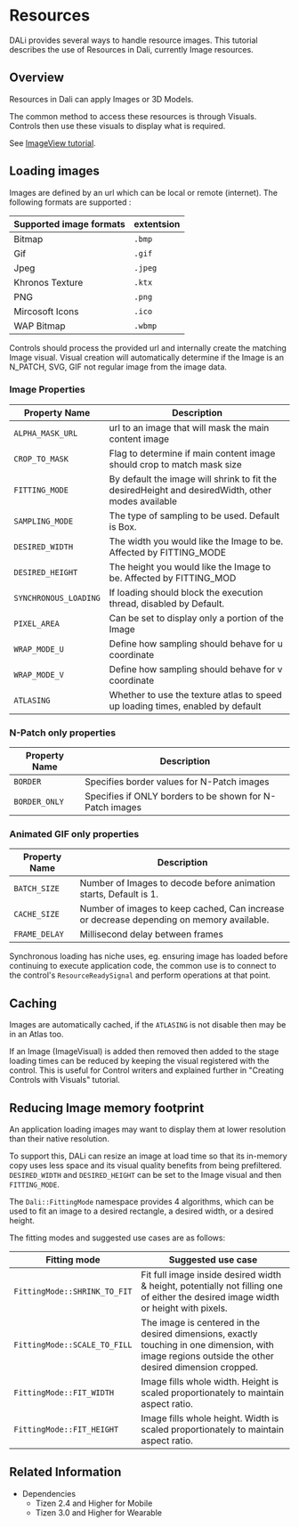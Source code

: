 # Resources


DALi provides several ways to handle resource images.
This tutorial describes the use of Resources in Dali, currently Image resources.

## Overview

Resources in Dali can apply Images or 3D Models.

The common method to access these resources is through Visuals.
Controls then use these visuals to display what is required.

See [ImageView tutorial](imageview.md).

## Loading images

Images are defined by an url which can be local or remote (internet).
The following formats are supported :

| Supported image formats | extentsion |
|-------------------------|------------|
| Bitmap                  | `.bmp`     |
| Gif                     | `.gif`     |
| Jpeg                    | `.jpeg`    |
| Khronos Texture         | `.ktx`     |
| PNG                     | `.png`     |
| Mircosoft Icons         | `.ico`     |
| WAP Bitmap              | `.wbmp`    |

Controls should process the provided url and internally create the matching Image visual.
Visual creation will automatically determine if the Image is an N_PATCH, SVG, GIF not regular image from the image data.

### Image Properties

| Property Name         | Description       |
|-----------------------|-------------------|
| `ALPHA_MASK_URL`      | url to an image that will mask the main content image |
| `CROP_TO_MASK`        | Flag to determine if main content image should crop to match mask size |
| `FITTING_MODE`        | By default the image will shrink to fit the desiredHeight and desiredWidth, other modes available |
| `SAMPLING_MODE`       | The type of sampling to be used. Default is Box. |
| `DESIRED_WIDTH`       | The width you would like the Image to be.  Affected by FITTING_MODE        |
| `DESIRED_HEIGHT`      | The height you would like the Image to be. Affected by FITTING_MOD         |
| `SYNCHRONOUS_LOADING` | If loading should block the execution thread, disabled by Default.         |
| `PIXEL_AREA`          | Can be set to display only a portion of the Image           |
| `WRAP_MODE_U`         | Define how sampling should behave for u coordinate |
| `WRAP_MODE_V`         | Define how sampling should behave for v coordinate |
| `ATLASING`            | Whether to use the texture atlas to speed up loading times, enabled by default |

### N-Patch only properties

| Property Name         | Description       |
|-----------------------|-------------------|
| `BORDER`              | Specifies border values for N-Patch images |
| `BORDER_ONLY`         | Specifies if ONLY borders to be shown for N-Patch images |

### Animated GIF only properties

| Property Name | Description       |
|---------------|-------------------|
| `BATCH_SIZE`  | Number of Images to decode before animation starts, Default is 1. |
| `CACHE_SIZE`  | Number of images to keep cached, Can increase or decrease depending on memory available. |
| `FRAME_DELAY` | Millisecond delay between frames |

Synchronous loading has niche uses, eg. ensuring image has loaded before continuing to execute application code,
the common use is to connect to the control's `ResourceReadySignal` and perform operations at that point.

## Caching

Images are automatically cached, if the `ATLASING` is not disable then may be in an Atlas too.

If an Image (ImageVisual) is added then removed then added to the stage loading times can be reduced by keeping the visual registered with the control.
This is useful for Control writers and explained further in "Creating Controls with Visuals" tutorial.

## Reducing Image memory footprint

An application loading images may want to display them at lower resolution than their native resolution.

To support this, DALi can resize an image at load time so that its in-memory copy uses less space and its visual quality benefits from being prefiltered.
`DESIRED_WIDTH` and `DESIRED_HEIGHT` can be set to the Image visual and then `FITTING_MODE`.

The `Dali::FittingMode` namespace provides 4 algorithms, which can be used to fit an image to a desired rectangle, a desired width, or a desired height.

The fitting modes and suggested use cases are as follows:

| Fitting mode 	| Suggested use case |
|---------------|--------------------|
| `FittingMode::SHRINK_TO_FIT` |	Fit full image inside desired width & height, potentially not filling one of either the desired image width or height with pixels. |
| `FittingMode::SCALE_TO_FILL` |	The image is centered in the desired dimensions, exactly touching in one dimension, with image regions outside the other desired dimension cropped. |
| `FittingMode::FIT_WIDTH`     |	Image fills whole width. Height is scaled proportionately to maintain aspect ratio. |
| `FittingMode::FIT_HEIGHT`    | Image fills whole height. Width is scaled proportionately to maintain aspect ratio. |

## Related Information
- Dependencies
  - Tizen 2.4 and Higher for Mobile
  - Tizen 3.0 and Higher for Wearable
